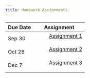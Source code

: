 ```yaml
---
title: Homework Assignments
---
```


<div>
  <table class="table table-striped table-hover">
    <thead>
      <tr>
        <th>Due Date</th>
        <th>Assignment</th>
       </tr>
    </thead>
    <tbody>
      <tr>
        <td>Sep 30</td>
        <td>
          <dl>
          <dd><a href="./homework/Assignment1.html" target=_blank>Assignment 1</a>
          </dd>
          </dl>
        </td>
      </tr>
      <tr>
        <td>Oct 28</td>
        <td>
          <dl>
          <dd><a href="../homework/homework02_alt.Rmd" target=_blank>Assignment 2</a>
          </dd>
          </dl>
        </td>
       </tr>
       <tr>
        <td>Dec 7</td>
        <td>
          <dl>
          <dd><a href="../homework/homework03_alt.Rmd" target=_blank>Assignment 3</a>
          </dd>
          </dl>
        </td>
       </tr>
      </tbody>
  </table>
</div>
